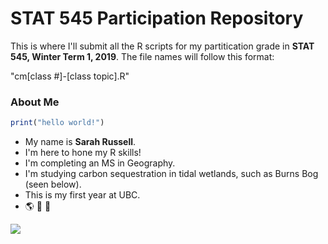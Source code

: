 # STAT 545 Participation Repository

This is where I'll submit all the R scripts for my partitication grade in __STAT 545, Winter Term 1, 2019__\. The file names will follow this format:

\"cm[class #]-[class topic].R\"

### About Me
```R
print("hello world!")
```
* My name is __Sarah Russell__\.
* I'm here to hone my R skills\! 
* I'm completing an MS in Geography. 
* I'm studying carbon sequestration in tidal wetlands\, such as Burns Bog (seen below)\. 
* This is my first year at UBC\.
* :earth_americas: :ear_of_rice: :ocean: 
 
![](http://www.vancouversun.com/technology/cms/binary/7176027.jpg?size=sw620x65)

<!-- In class edit!!! -->